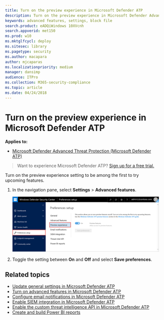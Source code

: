 ```yaml
---
title: Turn on the preview experience in Microsoft Defender ATP
description: Turn on the preview experience in Microsoft Defender Advanced Threat Protection to try upcoming features.
keywords: advanced features, settings, block file
search.product: eADQiWindows 10XVcnh
search.appverid: met150
ms.prod: w10
ms.mktglfcycl: deploy
ms.sitesec: library
ms.pagetype: security
ms.author: macapara
author: mjcaparas
ms.localizationpriority: medium
manager: dansimp
audience: ITPro
ms.collection: M365-security-compliance 
ms.topic: article
ms.date: 04/24/2018
---
```

# Turn on the preview experience in Microsoft Defender ATP

**Applies to:**
- [Microsoft Defender Advanced Threat Protection (Microsoft Defender ATP)](https://go.microsoft.com/fwlink/p/?linkid=2069559)



>Want to experience Microsoft Defender ATP? [Sign up for a free trial.](https://www.microsoft.com/en-us/WindowsForBusiness/windows-atp?ocid=docs-wdatp-previewsettings-abovefoldlink)

Turn on the preview experience setting to be among the first to try upcoming features.

1. In the navigation pane, select **Settings** > **Advanced features**.

    ![Image of settings and preview experience](images/atp-preview-features.png)


2. Toggle the setting between **On** and **Off** and select **Save preferences**.

## Related topics
- [Update general settings in Microsoft Defender ATP](data-retention-settings-windows-defender-advanced-threat-protection.md)
- [Turn on advanced features in Microsoft Defender ATP](advanced-features-windows-defender-advanced-threat-protection.md)
- [Configure email notifications in Microsoft Defender ATP](configure-email-notifications-windows-defender-advanced-threat-protection.md)
- [Enable SIEM integration in Microsoft Defender ATP](enable-siem-integration-windows-defender-advanced-threat-protection.md)
- [Enable the custom threat intelligence API in Microsoft Defender ATP](enable-custom-ti-windows-defender-advanced-threat-protection.md)
- [Create and build Power BI reports](powerbi-reports-windows-defender-advanced-threat-protection.md)
